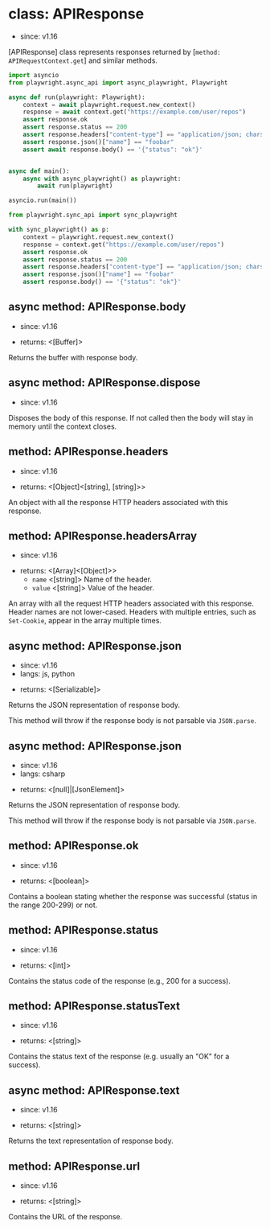 # class: APIResponse
* since: v1.16

[APIResponse] class represents responses returned by [`method: APIRequestContext.get`] and similar methods.

```python async
import asyncio
from playwright.async_api import async_playwright, Playwright

async def run(playwright: Playwright):
    context = await playwright.request.new_context()
    response = await context.get("https://example.com/user/repos")
    assert response.ok
    assert response.status == 200
    assert response.headers["content-type"] == "application/json; charset=utf-8"
    assert response.json()["name"] == "foobar"
    assert await response.body() == '{"status": "ok"}'


async def main():
    async with async_playwright() as playwright:
        await run(playwright)

asyncio.run(main())
```

```python sync
from playwright.sync_api import sync_playwright

with sync_playwright() as p:
    context = playwright.request.new_context()
    response = context.get("https://example.com/user/repos")
    assert response.ok
    assert response.status == 200
    assert response.headers["content-type"] == "application/json; charset=utf-8"
    assert response.json()["name"] == "foobar"
    assert response.body() == '{"status": "ok"}'
```

## async method: APIResponse.body
* since: v1.16
- returns: <[Buffer]>

Returns the buffer with response body.

## async method: APIResponse.dispose
* since: v1.16

Disposes the body of this response. If not called then the body will stay in memory until the context closes.

## method: APIResponse.headers
* since: v1.16
- returns: <[Object]<[string], [string]>>

An object with all the response HTTP headers associated with this response.

## method: APIResponse.headersArray
* since: v1.16
- returns: <[Array]<[Object]>>
  - `name` <[string]> Name of the header.
  - `value` <[string]> Value of the header.

An array with all the request HTTP headers associated with this response. Header names are not lower-cased.
Headers with multiple entries, such as `Set-Cookie`, appear in the array multiple times.

## async method: APIResponse.json
* since: v1.16
* langs: js, python
- returns: <[Serializable]>

Returns the JSON representation of response body.

This method will throw if the response body is not parsable via `JSON.parse`.

## async method: APIResponse.json
* since: v1.16
* langs: csharp
- returns: <[null]|[JsonElement]>

Returns the JSON representation of response body.

This method will throw if the response body is not parsable via `JSON.parse`.

## method: APIResponse.ok
* since: v1.16
- returns: <[boolean]>

Contains a boolean stating whether the response was successful (status in the range 200-299) or not.

## method: APIResponse.status
* since: v1.16
- returns: <[int]>

Contains the status code of the response (e.g., 200 for a success).

## method: APIResponse.statusText
* since: v1.16
- returns: <[string]>

Contains the status text of the response (e.g. usually an "OK" for a success).

## async method: APIResponse.text
* since: v1.16
- returns: <[string]>

Returns the text representation of response body.

## method: APIResponse.url
* since: v1.16
- returns: <[string]>

Contains the URL of the response.
